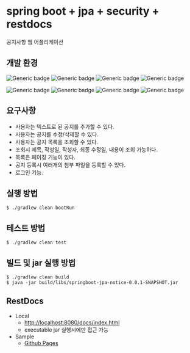 # spring boot + jpa + security + restdocs
공지사항 웹 어플리케이션

## 개발 환경
![Generic badge](https://img.shields.io/badge/spring--boot-2.5.5-brightgreen.svg)
![Generic badge](https://img.shields.io/badge/hibernate-5.4.32--final-blueviolet.svg)
![Generic badge](https://img.shields.io/badge/querydsl-4.4.0-bbd.svg)
![Generic badge](https://img.shields.io/badge/restdocs-2.0.5-white.svg)

![Generic badge](https://img.shields.io/badge/h2-1.4.200-blue.svg)
![Generic badge](https://img.shields.io/badge/jdk-11-orange.svg)
![Generic badge](https://img.shields.io/badge/Gradle-7.1.1-yellowgreen.svg)
![Generic badge](https://img.shields.io/badge/intelij-2021.2.2-purple.svg) 

## 요구사항
- 사용자는 텍스트로 된 공지를 추가할 수 있다.
- 사용자는 공지를 수정/삭제할 수 있다.
- 사용자는 공지 목록을 조회할 수 있다.
- 조회시 제목, 작성일, 작성자, 최종 수정일, 내용이 조회 가능하다.
- 목록은 페이징 기능이 있다.
- 공지 등록시 여러개의 첨부 파일을 등록할 수 있다.
- 로그인 기능.


## 실행 방법
```shell
$ ./gradlew clean bootRun
```

## 테스트 방법
```shell
$ ./gradlew clean test
```

## 빌드 및 jar 실행 방법
```shell
$ ./gradlew clean build
$ java -jar build/libs/springboot-jpa-notice-0.0.1-SNAPSHOT.jar
```

## RestDocs
- Local
  - [http://localhost:8080/docs/index.html](http://localhost:8080/docs/index.html)
  - executable jar 실행시에만 접근 가능
- Sample
  - [Github Pages](https://csh0034.github.io/springboot-jpa-notice)